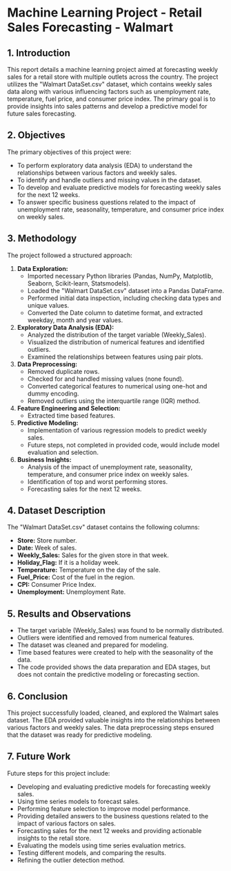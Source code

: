 # Machine Learning Project - Retail Sales Forecasting - Walmart

## 1. Introduction

This report details a machine learning project aimed at forecasting weekly sales for a retail store with multiple outlets across the country. The project utilizes the "Walmart DataSet.csv" dataset, which contains weekly sales data along with various influencing factors such as unemployment rate, temperature, fuel price, and consumer price index. The primary goal is to provide insights into sales patterns and develop a predictive model for future sales forecasting.

## 2. Objectives

The primary objectives of this project were:

* To perform exploratory data analysis (EDA) to understand the relationships between various factors and weekly sales.
* To identify and handle outliers and missing values in the dataset.
* To develop and evaluate predictive models for forecasting weekly sales for the next 12 weeks.
* To answer specific business questions related to the impact of unemployment rate, seasonality, temperature, and consumer price index on weekly sales.

## 3. Methodology

The project followed a structured approach:

1.  **Data Exploration:**
    * Imported necessary Python libraries (Pandas, NumPy, Matplotlib, Seaborn, Scikit-learn, Statsmodels).
    * Loaded the "Walmart DataSet.csv" dataset into a Pandas DataFrame.
    * Performed initial data inspection, including checking data types and unique values.
    * Converted the Date column to datetime format, and extracted weekday, month and year values.
2.  **Exploratory Data Analysis (EDA):**
    * Analyzed the distribution of the target variable (Weekly_Sales).
    * Visualized the distribution of numerical features and identified outliers.
    * Examined the relationships between features using pair plots.
3.  **Data Preprocessing:**
    * Removed duplicate rows.
    * Checked for and handled missing values (none found).
    * Converted categorical features to numerical using one-hot and dummy encoding.
    * Removed outliers using the interquartile range (IQR) method.
4.  **Feature Engineering and Selection:**
    * Extracted time based features.
5.  **Predictive Modeling:**
    * Implementation of various regression models to predict weekly sales.
    * Future steps, not completed in provided code, would include model evaluation and selection.
6.  **Business Insights:**
    * Analysis of the impact of unemployment rate, seasonality, temperature, and consumer price index on weekly sales.
    * Identification of top and worst performing stores.
    * Forecasting sales for the next 12 weeks.

## 4. Dataset Description

The "Walmart DataSet.csv" dataset contains the following columns:

* **Store:** Store number.
* **Date:** Week of sales.
* **Weekly_Sales:** Sales for the given store in that week.
* **Holiday_Flag:** If it is a holiday week.
* **Temperature:** Temperature on the day of the sale.
* **Fuel_Price:** Cost of the fuel in the region.
* **CPI:** Consumer Price Index.
* **Unemployment:** Unemployment Rate.

## 5. Results and Observations

* The target variable (Weekly_Sales) was found to be normally distributed.
* Outliers were identified and removed from numerical features.
* The dataset was cleaned and prepared for modeling.
* Time based features were created to help with the seasonality of the data.
* The code provided shows the data preparation and EDA stages, but does not contain the predictive modeling or forecasting section.

## 6. Conclusion

This project successfully loaded, cleaned, and explored the Walmart sales dataset. The EDA provided valuable insights into the relationships between various factors and weekly sales. The data preprocessing steps ensured that the dataset was ready for predictive modeling.

## 7. Future Work

Future steps for this project include:

* Developing and evaluating predictive models for forecasting weekly sales.
* Using time series models to forecast sales.
* Performing feature selection to improve model performance.
* Providing detailed answers to the business questions related to the impact of various factors on sales.
* Forecasting sales for the next 12 weeks and providing actionable insights to the retail store.
* Evaluating the models using time series evaluation metrics.
* Testing different models, and comparing the results.
* Refining the outlier detection method.
